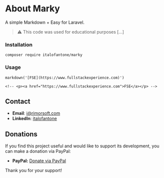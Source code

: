 # About Marky

A simple Markdown + Easy for Laravel.

> ⚠️ This code was used for educational purposes [...]

### Installation

```
composer require italofantone/marky
```

### Usage

```
markdown('[FSE](https://www.fullstackexperience.com)')

<!-- <p><a href="https://www.fullstackexperience.com">FSE</a></p> -->
```

## Contact

- **Email**: [i@rimorsoft.com](mailto:i@rimorsoft.com)
- **LinkedIn**: [italofantone](https://linkedin.com/in/italofantone)

## Donations

If you find this project useful and would like to support its development, you can make a donation via PayPal:

- **PayPal:** [Donate via PayPal](https://paypal.me/italofantone)

Thank you for your support!